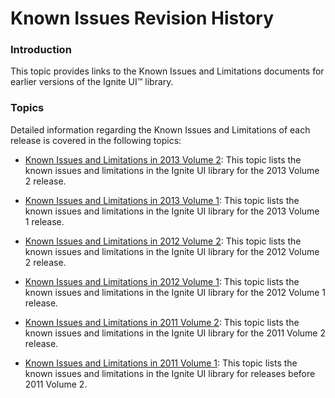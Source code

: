 ﻿<!--
|metadata|
{
    "fileName": "known-issues-revision-history",
    "controlName": "",
    "tags": ["Known Issues"]
}
|metadata|
-->

# Known Issues Revision History

### Introduction

This topic provides links to the Known Issues and Limitations documents for earlier versions of the Ignite UI™ library.

### Topics

Detailed information regarding the Known Issues and Limitations of each release is covered in the following topics:

- [Known Issues and Limitations in 2013 Volume 2](Known-Issues-and-Limitations-2013-Volume-2.html): This topic lists the known issues and limitations in the Ignite UI library for the 2013 Volume 2 release.

- [Known Issues and Limitations in 2013 Volume 1](Known-Issues-and-Limitations-2013-Volume-1.html): This topic lists the known issues and limitations in the Ignite UI library for the 2013 Volume 1 release.

- [Known Issues and Limitations in 2012 Volume 2](Known-Issues-and-Limitations-2012-Volume-2.html): This topic lists the known issues and limitations in the Ignite UI library for the 2012 Volume 2 release.

- [Known Issues and Limitations in 2012 Volume 1](Known-Issues-and-Limitations-2012-Volume-1.html): This topic lists the known issues and limitations in the Ignite UI library for the 2012 Volume 1 release.

- [Known Issues and Limitations in 2011 Volume 2](Known-Issues-and-Limitations-2011-Volume-2.html): This topic lists the known issues and limitations in the Ignite UI library for the 2011 Volume 2 release.

- [Known Issues and Limitations in 2011 Volume 1](Known-Issues-and-Limitations-2011-Volume-1.html): This topic lists the known issues and limitations in the Ignite UI library for releases before 2011 Volume 2.





 

 

 


